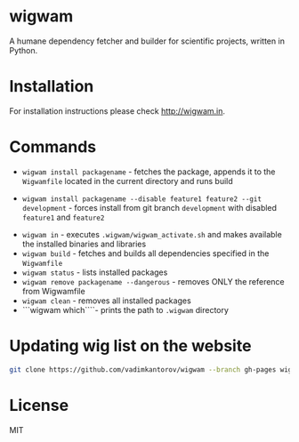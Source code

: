 # wigwam
A humane dependency fetcher and builder for scientific projects, written in Python.

# Installation
For installation instructions please check http://wigwam.in.

# Commands
 - ```wigwam install packagename``` - fetches the package, appends it to the ```Wigwamfile``` located in the current directory and runs build
  * ```wigwam install packagename --disable feature1 feature2 --git development``` - forces install from git branch `development` with disabled `feature1` and `feature2`
 - ```wigwam in``` - executes ```.wigwam/wigwam_activate.sh``` and makes available the installed binaries and libraries
 - ```wigwam build``` - fetches and builds all dependencies specified in the ```Wigwamfile```
 - ```wigwam status``` - lists installed packages
 - ```wigwam remove packagename --dangerous``` - removes ONLY the reference from Wigwamfile
 - ```wigwam clean``` - removes all installed packages
 - ```wigwam which````- prints the path to `.wigwam` directory
 
# Updating wig list on the website
```bash
git clone https://github.com/vadimkantorov/wigwam --branch gh-pages wigwam_site_update && cd wigwam_site_update && wigwam search --json > _data/wigs.json && git commit -a -m 'Update wigs.json by "wigwam search --json"' && git push && cd .. || rm -rf wigwam_site_update
```

# License
MIT
